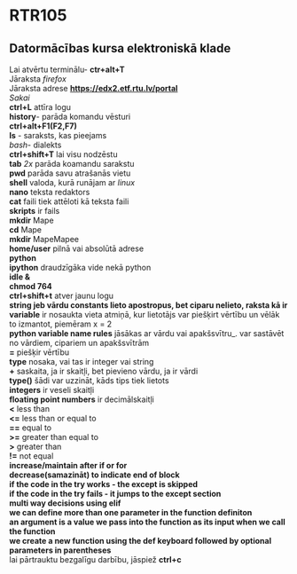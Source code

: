 # RTR105        
## Datormācības kursa elektroniskā klade  
Lai atvērtu terminālu- **ctr+alt+T**  
Jāraksta *firefox*    
Jāraksta adrese **https://edx2.etf.rtu.lv/portal**     
*Sakai*  
**ctrl+L** attīra logu  
**history**- parāda komandu vēsturi  
**ctrl+alt+F1(F2,F7)**  
**ls** - saraksts, kas pieejams  
*bash*- dialekts  
**ctrl+shift+T** lai visu nodzēstu   
**tab** *2x* parāda koamandu sarakstu  
**pwd** parāda savu atrašanās vietu  
**shell** valoda, kurā runājam ar *linux*  
**nano** teksta redaktors  
**cat** faili tiek attēloti kā teksta faili  
**skripts** ir fails  
**mkdir** Mape  
**cd** Mape  
**mkdir** MapeMapee  
**home/user** pilnā vai absolūtā adrese  
**python**  
**ipython** draudzīgāka vide nekā python  
**idle &**  
**chmod 764**  
**ctrl+shift+t** atver jaunu logu  
**string jeb vārdu constants lieto apostropus, bet ciparu nelieto, raksta kā ir**  
**variable** ir nosaukta vieta atmiņā, kur lietotājs var piešķirt vērtību un vēlāk to izmantot, piemēram x = 2  
**python variable name rules** jāsākas ar vārdu vai apakšsvītru_. var sastāvēt no vārdiem, cipariem un apakšsvītrām  
**=** piešķir vērtību  
**type** nosaka, vai tas ir integer vai string  
**+** saskaita, ja ir skaitļi, bet pievieno vārdu, ja ir vārdi  
**type()** šādi var uzzināt, kāds tips tiek lietots  
**integers** ir veseli skaitļi  
**floating point numbers** ir decimālskaitļi  
**<** less than  
**<=** less than or equal to  
**==** equal to  
**>=** greater than equal to  
**>** greater than  
**!=** not equal  
**increase/maintain after if or for**  
**decrease(samazināt) to indicate end of block**  
**if the code in the try works - the except is skipped**  
**if the code in the try fails - it jumps to the except section**  
**multi way decisions using elif**  
**we can define more than one parameter in the function definiton**  
**an argument is a value we pass into the function as its input when we call the function**  
**we create a new function using the def keyboard followed by optional parameters in parentheses**  
lai pārtrauktu bezgalīgu darbību, jāspiež **ctrl+c**  

